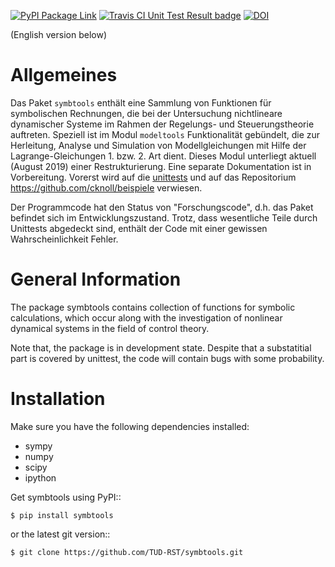 

[![PyPI Package Link](https://badge.fury.io/py/symbtools.svg "PyPI Package Link")](https://badge.fury.io/py/symbtools) [![Travis CI Unit Test Result badge](https://travis-ci.org/TUD-RST/symbtools.svg?branch=master "Travis CI Unit Test Result badge")](https://travis-ci.org/TUD-RST/symbtools) [![DOI](https://zenodo.org/badge/DOI/10.5281/zenodo.275073.svg)](https://doi.org/10.5281/zenodo.275073)


(English version below)

Allgemeines
===========
Das Paket `symbtools` enthält eine Sammlung von Funktionen für
symbolischen Rechnungen, die bei der Untersuchung nichtlineare dynamischer
Systeme im Rahmen der Regelungs- und Steuerungstheorie auftreten. Speziell ist im Modul `modeltools` Funktionalität gebündelt, die zur Herleitung, Analyse und Simulation von Modellgleichungen mit Hilfe der Lagrange-Gleichungen 1. bzw. 2. Art dient. Dieses Modul unterliegt aktuell (August 2019) einer Restrukturierung. Eine separate Dokumentation ist in Vorbereitung. Vorerst wird auf die [unittests](https://github.com/TUD-RST/symbtools/blob/master/symbtools/test/test_modeltools.py) und auf das Repositorium <https://github.com/cknoll/beispiele> verwiesen.

Der Programmcode hat den Status von "Forschungscode",
d.h. das Paket befindet sich im Entwicklungszustand.
Trotz, dass wesentliche Teile durch Unittests abgedeckt sind, enthält der Code
mit einer gewissen Wahrscheinlichkeit Fehler.



General Information
===================
The package symbtools contains collection of functions for symbolic
calculations, which occur along with the investigation of nonlinear
dynamical systems in the field of control theory.

Note that, the package is in development state. Despite that a substatitial
part is covered by unittest, the code will contain bugs with some probability.


Installation
============
Make sure you have the following dependencies installed:

- sympy
- numpy
- scipy
- ipython

Get symbtools using PyPI::

    $ pip install symbtools

or the latest git version::

    $ git clone https://github.com/TUD-RST/symbtools.git

